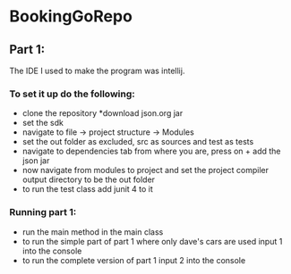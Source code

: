 # BookingGoRepo

## Part 1:
The IDE I used to make the program was intellij.
### To set it up do the following:

* clone the repository
*download json.org jar
* set the sdk
* navigate to file -> project structure -> Modules
* set the out folder as excluded, src as sources and test as tests
* navigate to dependencies tab from where you are, press on + add the json jar
* now navigate from modules to project and set the project compiler output directory to be the out folder
* to run the test class add junit 4 to it

### Running part 1:

* run the main method in the main class
* to run the simple part of part 1 where only dave's cars are used input 1 into the console
* to run the complete version of part 1 input 2 into the console
